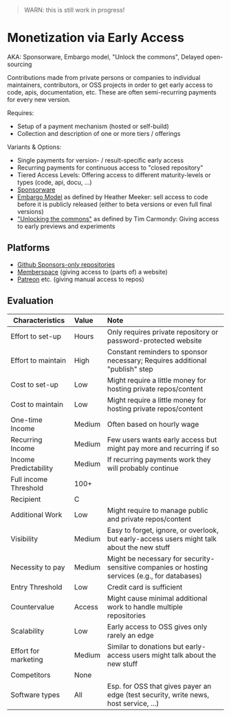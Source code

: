 > WARN: this is still work in progress!

# Monetization via Early Access
AKA: Sponsorware, Embargo model, "Unlock the commons", Delayed open-sourcing

Contributions made from private persons or companies to individual maintainers, contributors, or OSS projects in order to get early access to code, apis, documentation, etc. These are often semi-recurring payments for every new version.

Requires:
* Setup of a payment mechanism (hosted or self-build)
* Collection and description of one or more tiers / offerings

Variants & Options:
* Single payments for version- / result-specific early access
* Recurring payments for continuous access to "closed repository"
* Tiered Access Levels: Offering access to different maturity-levels or types (code, api, docu, ...)
* [Sponsorware](https://github.com/sponsorware/docs)
* [Embargo Model](https://lwn.net/Articles/786068/) as defined by Heather Meeker: sell access to code before it is publicly released (either to beta versions or even full final versions)
* ["Unlocking the commons"](https://www.niemanlab.org/2019/01/unlocking-the-commons/) as defined by Tim Carmondy: Giving access to early previews and experiments

## Platforms
* [Github Sponsors-only repositories](https://github.blog/2022-02-02-new-sponsors-only-repositories-custom-amounts-and-more/)
* [Memberspace](https://www.memberspace.com/) (giving access to (parts of) a website)
* [Patreon](https://www.patreon.com/) etc. (giving manual access to repos)

## Evaluation

| Characteristics                   | Value  | Note |
| --------------------------------- |:------ |:---- |
| Effort to set-up                  | Hours  | Only requires private repository or password-protected website
| Effort to maintain                | High   | Constant reminders to sponsor necessary; Requires additional "publish" step
| Cost to set-up                    | Low    | Might require a little money for hosting private repos/content 
| Cost to maintain                  | Low    | Might require a little money for hosting private repos/content 
| One-time Income                   | Medium | Often based on hourly wage
| Recurring Income                  | Medium | Few users wants early access but might pay more and recurring if so
| Income Predictability             | Medium | If recurring payments work they will probably continue  
| Full income Threshold             | 100+   | 
| Recipient                         | C      | 
| Additional Work                   | Low    | Might require to manage public and private repos/content
| Visibility                        | Medium | Easy to forget, ignore, or overlook, but early-access users might talk about the new stuff
| Necessity to pay                  | Medium | Might be necessary for security-sensitive companies or hosting services (e.g., for databases)
| Entry Threshold                   | Low    | Credit card is sufficient
| Countervalue                      | Access | Might cause minimal additional work to handle multiple repositories
| Scalability                       | Low    | Early access to OSS gives only rarely an edge
| Effort for marketing              | Medium | Similar to donations but early-access users might talk about the new stuff
| Competitors                       | None   | 
| Software types                    | All    | Esp. for OSS that gives payer an edge (test security, write news, host service, ...)
